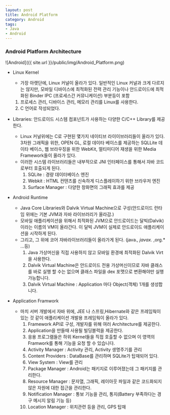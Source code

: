 ```yaml
---
layout: post
title: Android Platform
category: Android
tags:
- Java
- Android
---
```


### Android Platform Architecture

![Android]({{ site.url }}/public/img/Android_Platform.png)

* Linux Kernel
  * 가장 아랫단에, Linux 커널이 올라가 있다. 일반적인 Linux 커널과 크게 다르지는 않지만, 모바일 디바이스에 최적화된 전력 관리 기능이나 안드로이드에 최적화된 Binder IPC (프로세스간 커뮤니케이션) 부분등이 포함
  1. 프로세스 관리, 디바이스 관리, 메모리 관리를 Linux를 사용한다.
  2. C 언어로 작성되었다.

* Libraries: 안드로이드 시스템 컴포넌트가 사용하는 다양한 C/C++ Library를 제공한다.
  * Linux 커널위에는 C로 구현된 몇가지 네이티브 라이이브러리들이 올라가 있다. 3차원 그래픽을 위한, OPEN GL, 로컬 데이타 베이스를 제공하는 SQLLite 데이타 베이스, 웹 브라우징을 위한 WebKit, 멀티미디어 재생을 위한 Media Framework들이 올라가 있다.
  * 이러한 시스템 라이브러리들은 내부적으로 JNI 인터페이스를 통해서 자바 코드로부터 호출되게 된다.
    1. SQLite : 경량 데이터베이스 엔진
    2. Webkit : HTML 컨텐츠를 신속하게 디스플레이하기 위한 브라우저 엔진
    3. Surface Manager : 다양한 창화면의 그래픽 효과를 제공

* Android Runtime
  * Java Core Libraries와 Dalvik Virtual Machine으로 구성(안드로이드 런타임 위에는 기본 JVM과 자바 라이브러리가 올라감.)
  * 모바일 애플리케이션을 위해서 최적화된 JVM으로 안드로이드는 달빅(Dalvik)이라는 이름의 VM이 올라간다. 이 달빅 JVM이 실제로 안드로이드 애플리케이션을 시작하게 된다.
  * 그리고, 그 위에 코어 자바라이브러리들이 올라가게 된다. (java.*, javax.* ,org.* ...등)
    1. Java 가상머신을 직접 사용하지 않고 모바일 환경에 최적화된 Dalvik Virt을 사용한다.
    2. Dalvik Virtual Machine은 안드로이드 전용 가상머신이므로 자바 클래스를 바로 실행
    할 수는 없으며 클래스 파일을 dex 포맷으로 변환해야만 실행 가능합니다.
    3. Dalvik Virtual Machine : Application 마다 Object(객체) 1개를 생성합니다.

* Application Framwork
  * 마치 서버 개발에서 자바 위에, JEE 나 스프링,Hibernate와 같은 프레임웍이 있는 것 같이 애플리케이션 개발용 프레임웍이 올라가 있다.
    1. Framework API로 구성, 개발자를 위해 여러 Architecture를 제공한다.
    2. Application을 만들때 사용될 빌딩블럭을 제공한다.
    3. 응용 프로그램들은 하위 Kernel들을 직접 호출할 수 없으며 이 영역의 Framwork를 통해 기능을 요청 할 수 있습니다.
    4. Activity Manager : Activity 관리, Activity 생명주기를 관리
    5. Content Providers : DataBase를 관리하며 SQLite가 탑재되어 있다.
    6. View System : View를 관리
    7. Package Manager : Android는 패키지로 이루어졌는데 그 패키지를 관리한다.
    8. Resource Manager : 문자열, 그래픽, 레이아웃 파일과 같은 코드화되지 않은 자원에 대한 접근을 관리한다.
    9. Notification Manager : 통보 기능을 관리, 통지(Battery 부족하다는 경구 메시지 알림 기능 등)
    10. Location Manager : 위치관련 등을 관리, GPS 탑재
